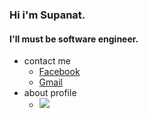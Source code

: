 <h3> Hi i'm Supanat.</h3>
<h4>I'll must be software engineer.</h4>

- contact me<br>
  - [Facebook](https://www.facebook.com/suphanat.monmala)
  - [Gmail](mailto:supanathub@gmail.com)
- about profile
  - ![](https://komarev.com/ghpvc/?username=Supanat-hub&label=views&style=plastic&color=brightgreen)
